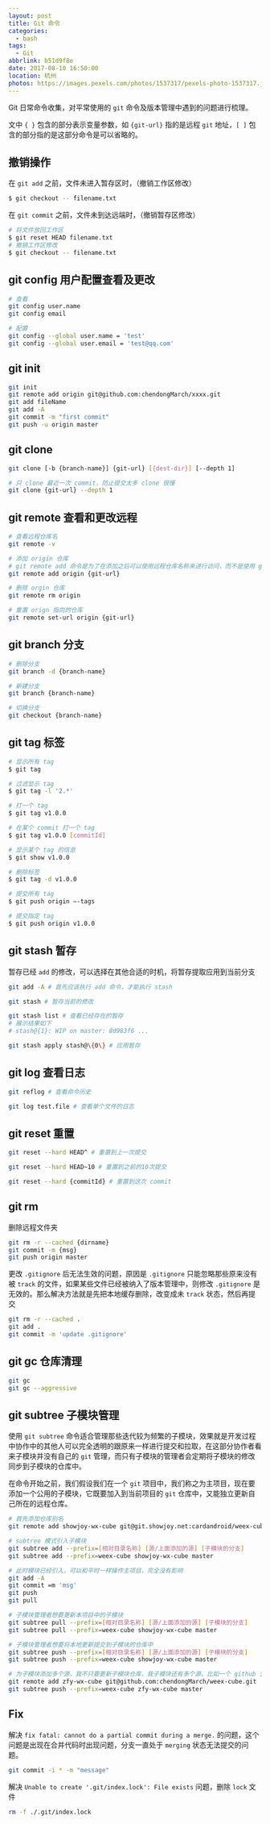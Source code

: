 ```yaml
---
layout: post
title: Git 命令
categories:
  - bash
tags:
  - Git
abbrlink: b51d9f8e
date: 2017-08-10 16:50:00
location: 杭州
photos: https://images.pexels.com/photos/1537317/pexels-photo-1537317.jpeg?auto=compress&cs=tinysrgb&dpr=2&w=500
---
```


Git 日常命令收集，对平常使用的 `git` 命令及版本管理中遇到的问题进行梳理。

文中 `{ }` 包含的部分表示变量参数，如 `{git-url}` 指的是远程 `git` 地址，`[ ]` 包含的部分指的是这部分命令是可以省略的。

<!--more-->

## 撤销操作

在 `git add` 之前，文件未进入暂存区时，（撤销工作区修改）

```bash
$ git checkout -- filename.txt
```

在 `git commit` 之前，文件未到达远端时，（撤销暂存区修改）

```bash
# 将文件放回工作区
$ git reset HEAD filename.txt
# 撤销工作区修改
$ git checkout -- filename.txt
```
## git config 用户配置查看及更改

```bash
# 查看
git config user.name
git config email

# 配置
git config --global user.name = 'test'
git config --global user.email = 'test@qq.com'
```

## git init 

```bash
git init
git remote add origin git@github.com:chendongMarch/xxxx.git
git add fileName
git add -A
git commit -m "first commit"
git push -u origin master
```


## git clone

```bash
git clone [-b {branch-name}] {git-url} [{dest-dir}] [--depth 1]

# 只 clone 最近一次 commit，防止提交太多 clone 很慢
git clone {git-url} --depth 1
```

## git remote 查看和更改远程

```bash
# 查看远程仓库名
git remote -v

# 添加 origin 仓库
# git remote add 命令是为了在添加之后可以使用远程仓库名称来进行访问，而不是使用 git url 的形式，它更像一个注册表
git remote add origin {git-url}

# 删除 orgin 仓库
git remote rm origin

# 重置 orign 指向的仓库
git remote set-url origin {git-url}
```

## git branch 分支

```bash
# 删除分支
git branch -d {branch-name}

# 新建分支
git branch {branch-name}

# 切换分支
git checkout {branch-name}
```

## git tag 标签

```bash
# 显示所有 tag
$ git tag

# 过滤显示 tag
$ git tag -l '2.*'

# 打一个 tag
$ git tag v1.0.0

# 在某个 commit 打一个 tag
$ git tag v1.0.0 [commitId]

# 显示某个 tag 的信息
$ git show v1.0.0

# 删除标签
$ git tag -d v1.0.0

# 提交所有 tag
$ git push origin –-tags

# 提交指定 tag
$ git push origin v1.0.0 
```

## git stash 暂存

暂存已经 `add` 的修改，可以选择在其他合适的时机，将暂存提取应用到当前分支

```bash
git add -A # 首先应该执行 add 命令，才能执行 stash

git stash # 暂存当前的修改

git stash list # 查看已经存在的暂存 
# 展示结果如下
# stash@{1}: WIP on master: 8d983f6 ...

git stash apply stash@\{0\} # 应用暂存
```

## git log 查看日志

```bash
git reflog # 查看命令历史

git log test.file # 查看单个文件的日志
```

## git reset 重置

```bash
git reset --hard HEAD^ # 重置到上一次提交

git reset --hard HEAD~10 # 重置到之前的10次提交

git reset --hard {commitId} # 重置到这次 commit
```

## git rm

删除远程文件夹

```bash
git rm -r --cached {dirname}
git commit -m {msg}
git push origin master
```

更改 `.gitignore` 后无法生效的问题，原因是 `.gitignore` 只能忽略那些原来没有被 `track` 的文件，如果某些文件已经被纳入了版本管理中，则修改 `.gitignore` 是无效的。那么解决方法就是先把本地缓存删除，改变成未 `track` 状态，然后再提交

```bash
git rm -r --cached .
git add .
git commit -m 'update .gitignore'
```

## git gc 仓库清理

```bash
git gc
git gc --aggressive
```


## git subtree 子模块管理

使用 `git subtree` 命令适合管理那些迭代较为频繁的子模块，效果就是开发过程中协作中的其他人可以完全透明的跟原来一样进行提交和拉取，在这部分协作者看来子模块并没有自己的 `git` 管理，而只有子模块的管理者会定期将子模块的修改同步到子模块的仓库中。

在命令开始之前，我们假设我们在一个 `git` 项目中，我们称之为主项目，现在要添加一个公用的子模块，它既要加入到当前项目的 `git` 仓库中，又能独立更新自己所在的远程仓库。

```bash
# 首先添加仓库别名
git remote add showjoy-wx-cube git@git.showjoy.net:cardandroid/weex-cube.git

# subtree 模式引入子模块
git subtree add --prefix=[相对目录名称] [源/上面添加的源] [子模块的分支]
git subtree add --prefix=weex-cube showjoy-wx-cube master

# 此时模块已经引入，可以和平时一样操作主项目，完全没有影响
git add -A
git commit =m 'msg'
git push 
git pull

# 子模块管理者想要更新本项目中的子模块
git subtree pull --prefix=[相对目录名称] [源/上面添加的源] [子模块的分支]
git subtree pull --prefix=weex-cube showjoy-wx-cube master

# 子模块管理者想要将本地更新提交到子模块的仓库中
git subtree push --prefix=[相对目录名称] [源/上面添加的源] [子模块的分支]
git subtree push --prefix=weex-cube showjoy-wx-cube master

# 为子模块添加多个源，我不只要更新子模块仓库，我子模块还有多个源，比如一个 github 公开的仓库，一个公司的私有仓库
git remote add zfy-wx-cube git@github.com:chendongMarch/weex-cube.git
git subtree push --prefix=weex-cube zfy-wx-cube master
```

## Fix


解决 `fix fatal: cannot do a partial commit during a merge.` 的问题，这个问题是出现在合并代码时出现问题，分支一直处于 `merging` 状态无法提交的问题。

```bash
git commit -i * -m "message"
```

解决 `Unable to create '.git/index.lock': File exists` 问题，删除 `lock` 文件

```bash
rm -f ./.git/index.lock
```
